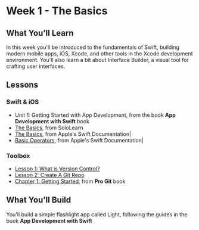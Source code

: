 # Week 1 - The Basics

## What You'll Learn
In this week you'll be introduced to the fundamentals of Swift, building modern mobile apps, iOS, Xcode, and other tools in the Xcode development environment. You'll also learn a bit about Interface Builder, a visual tool for crafting user interfaces.

## Lessons
### Swift & iOS
- Unit 1: Getting Started with App Development, from the book **App Development with Swift** book
- [The Basics](https://www.sololearn.com/Play/Swift), from SoloLearn
- [The Basics](https://docs.swift.org/swift-book/LanguageGuide/TheBasics.html), from Apple's Swift Documentation|
- [Basic Operators](https://docs.swift.org/swift-book/LanguageGuide/BasicOperators.html), from Apple's Swift Documentation|

### Toolbox
- [Lesson 1: What is Version Control?](https://classroom.udacity.com/courses/ud123)
- [Lesson 2: Create A Git Repo](https://classroom.udacity.com/courses/ud123)
- [Chapter 1: Getting Started](https://git-scm.com/book/en/v2/Getting-Started-About-Version-Control), from **Pro Git** book

## What You'll Build
You'll build a simple flashlight app called Light, following the guides in the book **App Development with Swift**
